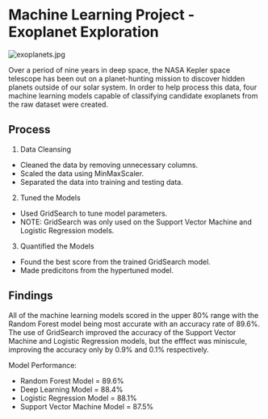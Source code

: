 # Machine Learning Project - Exoplanet Exploration

![exoplanets.jpg](Images/exoplanets.jpg)

Over a period of nine years in deep space, the NASA Kepler space telescope has been out on a planet-hunting mission to discover hidden planets outside of our solar system. In order to help process this data, four machine learning models capable of classifying candidate exoplanets from the raw dataset were created.

## Process

1. Data Cleansing

- Cleaned the data by removing unnecessary columns.
- Scaled the data using MinMaxScaler.
- Separated the data into training and testing data.

2. Tuned the Models

- Used GridSearch to tune model parameters.
- NOTE: GridSearch was only used on the Support Vector Machine and Logistic Regression models.

3. Quantified the Models

- Found the best score from the trained GridSearch model.
- Made predicitons from the hypertuned model.

## Findings

All of the machine learning models scored in the upper 80% range with the Random Forest model being most accurate with an accuracy rate of 89.6%. The use of GridSearch improved the accuracy of the Support Vector Machine and Logistic Regression models, but the efffect was miniscule, improving the accuracy only by 0.9% and 0.1% respectively. 

Model Performance:

- Random Forest Model = 89.6% 
- Deep Learning Model = 88.4% 
- Logistic Regression Model = 88.1% 
- Support Vector Machine Model = 87.5% 
